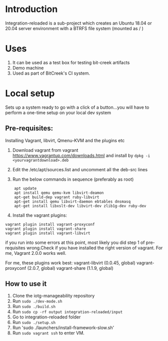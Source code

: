 # Introduction

Integration-reloaded is a sub-project which creates an Ubuntu 18.04 or 20.04 server environment
with a BTRFS file system (mounted as / )

# Uses

1. It can be used as a test box for testing bit-creek artifacts
2. Demo machine
3. Used as part of BitCreek's CI system.

# Local setup

Sets up a system ready to go with a click of a button...you will have to perform a one-time setup 
on your local dev system

## Pre-requisites:
Installing Vagrant, libvirt, Qmenu-KVM and the plugins etc

1. Download vagrant from vagrant https://www.vagrantup.com/downloads.html and
  install by `dpkg -i <yourvagrantdownload>.deb`

2. Edit the /etc/apt/sources.list and uncomment all the deb-src lines

3. Run the below commands in sequence (preferably as root)
``` 
    apt update
    apt install qemu qemu-kvm libvirt-deamon
    apt-get build-dep vagrant ruby-libvirt
    apt-get install qemu libvirt-daemon ebtables dnsmasq
    apt-get install libxslt-dev libvirt-dev zlib1g-dev ruby-dev
```

4. Install the vagrant plugins:
```
vagrant plugin install vagrant-proxyconf
vagrant plugin install vagrant-share
vagrant plugin install vagrant-libvirt
```

if you run into some errors at this point, most likely you did step 1 of pre-requisites wrong.Check if you have installed
the right version of vagrant. For me, Vagrant 2.0.0 works well.

For me, these plugins work best:
vagrant-libvirt (0.0.45, global)
vagrant-proxyconf (2.0.7, global)
vagrant-share (1.1.9, global)

## How to use it
1. Clone the iotg-manageability repository
2. Run `sudo ./dev-mode.sh`
3. Run `sudo ./build.sh`
4. Run `sudo cp -rf output integration-reloaded/input`
5. Go to integration-reloaded folder
6. Run `sudo ./setup.sh`
7. Run 'sudo ./launchers/install-framework-slow.sh'
8. Run `sudo vagrant ssh` to enter VM.
